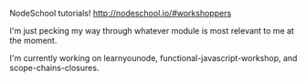 NodeSchool tutorials!  http://nodeschool.io/#workshoppers

I'm just pecking my way through whatever module is most relevant to me at the moment.

I'm currently working on learnyounode, functional-javascript-workshop, and scope-chains-closures.
